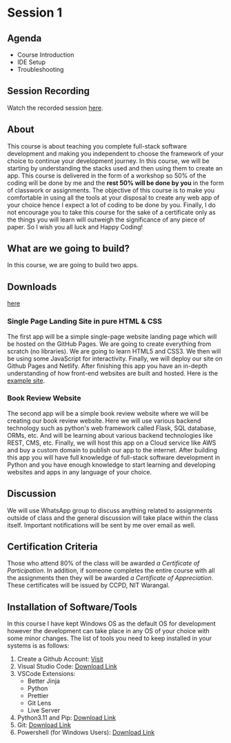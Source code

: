 # Session 1

## Agenda

- Course Introduction
- IDE Setup
- Troubleshooting

## Session Recording

Watch the recorded session [here](https://drive.google.com/file/d/1baflL7tJUYLUJOzDyCkY2-2YoC-stvZD/view?usp=sharing).

## About
This course is about teaching you complete full-stack software development and making you independent to choose the framework of your choice to continue your development journey.
In this course, we will be starting by understanding the stacks used and then using them to create an app.
This course is delivered in the form of a workshop so 50% of the coding will be done by me and the **rest 50% will be done by you** in the form of classwork or assignments.
The objective of this course is to make you comfortable in using all the tools at your disposal to create any web app of your choice hence I expect a lot of coding to be done by you.
Finally, I do not encourage you to take this course for the sake of a certificate only as the things you will learn will outweigh the significance of any piece of paper.
So I wish you all luck and Happy Coding!

## What are we going to build?
In this course, we are going to build two apps. 

## Downloads

[here](./downloads/Session3_CSS.zip)

### Single Page Landing Site in pure HTML & CSS
The first app will be a simple single-page website landing page which will be hosted on the GitHub Pages. We are going to create everything from scratch (no libraries). We are going to learn HTML5 and CSS3. We then will be using some JavaScript for interactivity. Finally, we will deploy our site on Github Pages and Netlify. After finishing this app you have an in-depth understanding of how front-end websites are built and hosted. Here is the [example site](https://www.okape.co.in/).

### Book Review Website
The second app will be a simple book review website where we will be creating our book review website. Here we will use various backend technology such as python's web framework called Flask, SQL database, ORMs, etc. And will be learning about various backend technologies like REST, CMS, etc. Finally, we will host this app on a Cloud service like AWS and buy a custom domain to publish our app to the internet. After building this app you will have full knowledge of full-stack software development in Python and you have enough knowledge to start learning and developing websites and apps in any language of your choice.

## Discussion
We will use WhatsApp group to discuss anything related to assignments outside of class and the general discussion will take place within the class itself. Important notifications will be sent by me over email as well.

## Certification Criteria
Those who attend 80% of the class will be awarded *a Certificate of Participation*. In addition, if someone completes the entire course with all the assignments then they will be awarded *a Certificate of Appreciation*. These certificates will be issued by CCPD, NIT Warangal.

## Installation of Software/Tools
In this course I have kept Windows OS as the default OS for development however the development can take place in any OS of your choice with some minor changes.
The list of tools you need to keep installed in your systems is as follows:
1. Create a Github Account: [Visit](https://github.com/)
2. Visual Studio Code: [Download Link](https://code.visualstudio.com/download)
3. VSCode Extensions:
    - Better Jinja
    - Python
    - Prettier
    - Git Lens
    - Live Server
4. Python3.11 and Pip: [Download Link](https://www.python.org/downloads/)
5. Git: [Download Link](https://git-scm.com/downloads)
6. Powershell (for Windows Users): [Download Link](https://github.com/PowerShell/PowerShell/releases/tag/v7.3.3)
